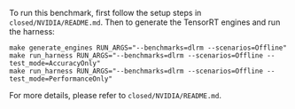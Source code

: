 To run this benchmark, first follow the setup steps in `closed/NVIDIA/README.md`. Then to generate the TensorRT engines and run the harness:

```
make generate_engines RUN_ARGS="--benchmarks=dlrm --scenarios=Offline"
make run_harness RUN_ARGS="--benchmarks=dlrm --scenarios=Offline --test_mode=AccuracyOnly"
make run_harness RUN_ARGS="--benchmarks=dlrm --scenarios=Offline --test_mode=PerformanceOnly"
```

For more details, please refer to `closed/NVIDIA/README.md`.